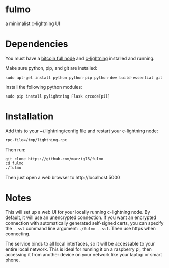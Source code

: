 # fulmo
a minimalist c-lightning UI

Dependencies
============

You must have a [bitcoin full node](https://github.com/bitcoin/bitcoin) and [c-lightning](https://github.com/ElementsProject/lightning) installed and running.

Make sure python, pip, and git are installed:

```shell
sudo apt-get install python python-pip python-dev build-essential git
```

Install the following python modules:
```shell
sudo pip install pylightning Flask qrcode[pil]
```

Installation
============

Add this to your ~/.lightning/config file and restart your c-lightning node:
```shell
rpc-file=/tmp/lightning-rpc
```

Then run:

```shell
git clone https://github.com/marzig76/fulmo
cd fulmo
./fulmo
```

Then just open a web browser to http://localhost:5000

Notes
============
This will set up a web UI for your locally running c-lightning node.  By default, it will use an unencrypted connection.  If you want an encrypted connection with automatically generated self-signed certs, you can specify the ```--ssl``` command line argument: ```./fulmo --ssl```.  Then use https when connecting.

The service binds to all local interfaces, so it will be accessable to your entire local network.  This is ideal for running it on a raspberry pi, then accessing it from another device on your network like your laptop or smart phone.
